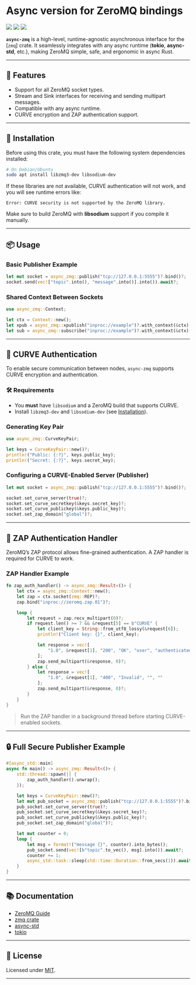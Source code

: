 # Async version for ZeroMQ bindings

[![][crates-badge]][crates-url] ![][license-badge] ![][build-badge]

[crates-badge]: https://img.shields.io/crates/v/async-zmq
[crates-url]: https://crates.io/crates/async_zmq
[license-badge]: https://img.shields.io/crates/l/async-zmq
[build-badge]: https://img.shields.io/github/actions/workflow/status/rdelfin/async-zmq/main.yml?branch=main

**`async-zmq`** is a high-level, runtime-agnostic asynchronous interface for the \[`zmq`] crate.
It seamlessly integrates with any async runtime (**tokio**, **async-std**, etc.), making ZeroMQ simple, safe, and ergonomic in async Rust.

---

## 🚀 Features

* Support for all ZeroMQ socket types.
* Stream and Sink interfaces for receiving and sending multipart messages.
* Compatible with any async runtime.
* CURVE encryption and ZAP authentication support.

---

## 🧰 Installation

Before using this crate, you must have the following system dependencies installed:

```bash
# On Debian/Ubuntu
sudo apt install libzmq3-dev libsodium-dev
```

If these libraries are not available, CURVE authentication will not work, and you will see runtime errors like:

```
Error: CURVE security is not supported by the ZeroMQ library.
```

Make sure to build ZeroMQ with **libsodium** support if you compile it manually.

---

## 📦 Usage

### Basic Publisher Example

```rust
let mut socket = async_zmq::publish("tcp://127.0.0.1:5555")?.bind()?;
socket.send(vec!["topic".into(), "message".into()].into()).await?;
```

### Shared Context Between Sockets

```rust
use async_zmq::Context;

let ctx = Context::new();
let xpub = async_zmq::xpublish("inproc://example")?.with_context(&ctx).bind()?;
let sub = async_zmq::subscribe("inproc://example")?.with_context(&ctx).connect()?;
```

---

## 🔐 CURVE Authentication

To enable secure communication between nodes, `async-zmq` supports CURVE encryption and authentication.

### 🛠 Requirements

* You **must** have `libsodium` and a ZeroMQ build that supports CURVE.
* Install `libzmq3-dev` and `libsodium-dev` (see [Installation](#-installation)).

### Generating Key Pair

```rust
use async_zmq::CurveKeyPair;

let keys = CurveKeyPair::new()?;
println!("Public: {:?}", keys.public_key);
println!("Secret: {:?}", keys.secret_key);
```

### Configuring a CURVE-Enabled Server (Publisher)

```rust
let mut socket = async_zmq::publish("tcp://127.0.0.1:5555")?.bind()?;

socket.set_curve_server(true)?;
socket.set_curve_secretkey(&keys.secret_key)?;
socket.set_curve_publickey(&keys.public_key)?;
socket.set_zap_domain("global")?;
```

---

## 🔐 ZAP Authentication Handler

ZeroMQ’s ZAP protocol allows fine-grained authentication. A ZAP handler is required for CURVE to work.

### ZAP Handler Example

```rust
fn zap_auth_handler() -> async_zmq::Result<()> {
    let ctx = async_zmq::Context::new();
    let zap = ctx.socket(zmq::REP)?;
    zap.bind("inproc://zeromq.zap.01")?;

    loop {
        let request = zap.recv_multipart(0)?;
        if request.len() >= 7 && &request[5] == b"CURVE" {
            let client_key = String::from_utf8_lossy(&request[6]);
            println!("Client key: {}", client_key);

            let response = vec![
                "1.0", &request[1], "200", "OK", "user", "authenticated"
            ];
            zap.send_multipart(&response, 0)?;
        } else {
            let response = vec![
                "1.0", &request[1], "400", "Invalid", "", ""
            ];
            zap.send_multipart(&response, 0)?;
        }
    }
}
```

> Run the ZAP handler in a background thread before starting CURVE-enabled sockets.

---

## 🔒 Full Secure Publisher Example

```rust
#[async_std::main]
async fn main() -> async_zmq::Result<()> {
    std::thread::spawn(|| {
        zap_auth_handler().unwrap();
    });

    let keys = CurveKeyPair::new()?;
    let mut pub_socket = async_zmq::publish("tcp://127.0.0.1:5555")?.bind()?;
    pub_socket.set_curve_server(true)?;
    pub_socket.set_curve_secretkey(&keys.secret_key)?;
    pub_socket.set_curve_publickey(&keys.public_key)?;
    pub_socket.set_zap_domain("global")?;

    let mut counter = 0;
    loop {
        let msg = format!("message {}", counter).into_bytes();
        pub_socket.send(vec![b"topic".to_vec(), msg].into()).await?;
        counter += 1;
        async_std::task::sleep(std::time::Duration::from_secs(1)).await;
    }
}
```

---

## 📚 Documentation

* [ZeroMQ Guide](https://zguide.zeromq.org)
* [zmq crate](https://crates.io/crates/zmq)
* [async-std](https://crates.io/crates/async-std)
* [tokio](https://crates.io/crates/tokio)

---

## 🪪 License

Licensed under [MIT](LICENSE).

---